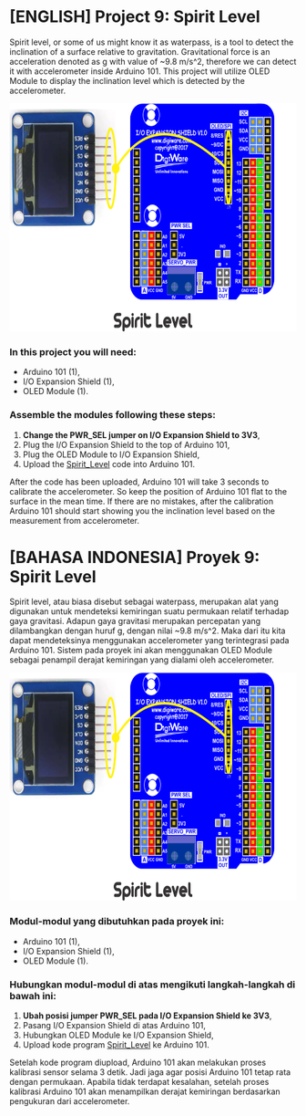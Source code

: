 # [ENGLISH] Project 9: Spirit Level
Spirit level, or some of us might know it as waterpass, is a tool to detect the inclination of a surface relative to gravitation. Gravitational force is an acceleration denoted as g with value of ~9.8 m/s^2, therefore we can detect it with accelerometer inside Arduino 101. This project will utilize OLED Module to display the inclination level which is detected by the accelerometer.

<img src="/images/Spirit_Level.png" height="400">

### In this project you will need:
* Arduino 101 (1),
* I/O Expansion Shield (1),
* OLED Module (1).

### Assemble the modules following these steps:
1. **Change the PWR_SEL jumper on I/O Expansion Shield to 3V3**,
2. Plug the I/O Expansion Shield to the top of Arduino 101,
3. Plug the OLED Module to I/O Expansion Shield,
4. Upload the [Spirit_Level](/09_Spirit_Level/Spirit_Level) code into Arduino 101.

After the code has been uploaded, Arduino 101 will take 3 seconds to calibrate the accelerometer. So keep the position of Arduino 101 flat to the surface in the mean time. If there are no mistakes, after the calibration Arduino 101 should start showing you the inclination level based on the measurement from accelerometer.

# [BAHASA INDONESIA] Proyek 9: Spirit Level
Spirit level, atau biasa disebut sebagai waterpass, merupakan alat yang digunakan untuk mendeteksi kemiringan suatu permukaan relatif terhadap gaya gravitasi. Adapun gaya gravitasi merupakan percepatan yang dilambangkan dengan huruf g, dengan nilai ~9.8 m/s^2. Maka dari itu kita dapat mendeteksinya menggunakan accelerometer yang terintegrasi pada Arduino 101. Sistem pada proyek ini akan menggunakan OLED Module sebagai penampil derajat kemiringan yang dialami oleh accelerometer.

<img src="/images/Spirit_Level.png" height="400">

### Modul-modul yang dibutuhkan pada proyek ini:
* Arduino 101 (1),
* I/O Expansion Shield (1),
* OLED Module (1).

### Hubungkan modul-modul di atas mengikuti langkah-langkah di bawah ini:
1. **Ubah posisi jumper PWR_SEL pada I/O Expansion Shield ke 3V3**,
2. Pasang I/O Expansion Shield di atas Arduino 101,
3. Hubungkan OLED Module ke I/O Expansion Shield,
4. Upload kode program [Spirit_Level](/09_Spirit_Level/Spirit_Level) ke Arduino 101.

Setelah kode program diupload, Arduino 101 akan melakukan proses kalibrasi sensor selama 3 detik. Jadi jaga agar posisi Arduino 101 tetap rata dengan permukaan. Apabila tidak terdapat kesalahan, setelah proses kalibrasi Arduino 101 akan menampilkan derajat kemiringan berdasarkan pengukuran dari accelerometer.
